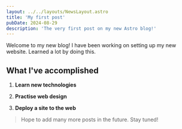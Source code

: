 ```yaml
---
layout: ../../layouts/NewsLayout.astro
title: 'My first post'
pubDate: 2024-08-29
description: 'The very first post on my new Astro blog!'
---
```


Welcome to my new blog! I have been working on setting up my new website. Learned a lot by doing this.

## What I've accomplished

1. **Learn new technologies**

2. **Practise web design**

3. **Deploy a site to the web**

> Hope to add many more posts in the future. Stay tuned!
